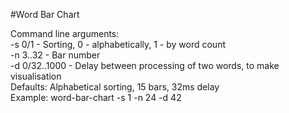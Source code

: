 #Word Bar Chart

Command line arguments:<br>
-s 0/1 - Sorting, 0 - alphabetically, 1 - by word count<br>
-n 3..32 - Bar number<br>
-d 0/32..1000 - Delay between processing of two words, to make visualisation<br>
Defaults: Alphabetical sorting, 15 bars, 32ms delay<br>
Example: word-bar-chart -s 1 -n 24 -d 42<br>



